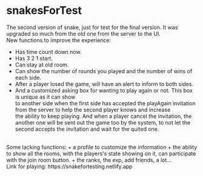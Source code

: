 # snakesForTest
The second version of snake, just for test for the final version. It was upgraded so much from the old one from the server to the UI.
<br>
New functions to improve the experience:
  + Has time count down now.
  + Has 3 2 1 start.
  + Can stay at old room.
  + Can show the number of rounds you played and the number of wins of each side.
  + After a player losed the game, will have an alert to inform to both sides.
  + And a customized asking box for wanting to play again or not. This box is unique as it can show <br>
  to another side when the first side has accepted the playAgain invitation from the server to help the second player knows and increase <br>
  the ability to keep playing. And when a player cancel the invitation, the another one will be sent out the game too by the system,
  to not let the second accepts the invitation and wait for the quited one. 
<br>
Some lacking functions:
  + a profile to customize the information
  + the ability to show all the rooms, with the players's state showing on it, can participate with the join room button.
  + the ranks, the exp, add friends, a lot...
<br>
Link for playing: https://snakefortesting.netlify.app
